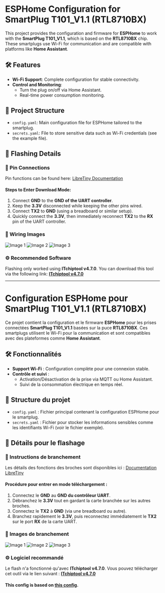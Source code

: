 # ESPHome Configuration for SmartPlug T101_V1.1 (RTL8710BX)

This project provides the configuration and firmware for **ESPHome** to work with the **SmartPlug T101_V1.1**, which is based on the **RTL8710BX** chip. These smartplugs use Wi-Fi for communication and are compatible with platforms like **Home Assistant**.

## 🛠 Features

- **Wi-Fi Support**: Complete configuration for stable connectivity.
- **Control and Monitoring**:
  - Turn the plug on/off via Home Assistant.
  - Real-time power consumption monitoring.

## 📂 Project Structure

- `config.yaml`: Main configuration file for ESPHome tailored to the smartplug.
- `secrets.yaml`: File to store sensitive data such as Wi-Fi credentials (see the example file).

## 🔧 Flashing Details

### 🔑 Pin Connections
Pin functions can be found here:
[LibreTiny Documentation](https://docs.libretiny.eu/boards/generic-rtl8710bx-4mb-980k/#pin-functions)

#### Steps to Enter Download Mode:
1. Connect **GND** to the **GND of the UART controller**.
2. Keep the **3.3V** disconnected while keeping the other pins wired.
3. Connect **TX2** to **GND** (using a breadboard or similar setup).
4. Quickly connect the **3.3V**, then immediately reconnect **TX2** to the **RX** pin of the UART controller.

### 📸 Wiring Images

![Image 1](https://github.com/Romain-GUILLEMOT/SmartPlug-T101_V1.1-RTL8710BX-ESPHOME/blob/main/images/1.png?raw=true "Image 1")
![Image 2](https://github.com/Romain-GUILLEMOT/SmartPlug-T101_V1.1-RTL8710BX-ESPHOME/blob/main/images/2.png?raw=true "Image 2")
![Image 3](https://github.com/Romain-GUILLEMOT/SmartPlug-T101_V1.1-RTL8710BX-ESPHOME/blob/main/images/3.png?raw=true "Image 3")

### ⚙️ Recommended Software
Flashing only worked using **ITchiptool v4.7.0**. You can download this tool via the following link:
**[ITchiptool v4.7.0](https://github.com/libretiny-eu/ltchiptool/releases/tag/v4.7.0)**

---


# Configuration ESPHome pour SmartPlug T101_V1.1 (RTL8710BX)

Ce projet contient la configuration et le firmware **ESPHome** pour les prises connectées **SmartPlug T101_V1.1** basées sur la puce **RTL8710BX**. Ces smartplugs utilisent le Wi-Fi pour la communication et sont compatibles avec des plateformes comme **Home Assistant**.

## 🛠 Fonctionnalités

- **Support Wi-Fi** : Configuration complète pour une connexion stable.
- **Contrôle et suivi** :
  - Activation/Désactivation de la prise via MQTT ou Home Assistant.
  - Suivi de la consommation électrique en temps réel.

## 📂 Structure du projet

- `config.yaml` : Fichier principal contenant la configuration ESPHome pour le smartplug.
- `secrets.yaml` : Fichier pour stocker les informations sensibles comme les identifiants Wi-Fi (voir le fichier exemple).

## 🔧 Détails pour le flashage

### 🔑 Instructions de branchement
Les détails des fonctions des broches sont disponibles ici :
[Documentation LibreTiny](https://docs.libretiny.eu/boards/generic-rtl8710bx-4mb-980k/#pin-functions)

#### Procédure pour entrer en mode téléchargement :
1. Connectez le **GND** au **GND du contrôleur UART**.
2. Débranchez le **3.3V** tout en gardant la carte branchée sur les autres broches.
3. Connectez le **TX2** à **GND** (via une breadboard ou autre).
4. Branchez rapidement le **3.3V**, puis reconnectez immédiatement le **TX2** sur le port **RX** de la carte UART.

### 📸 Images de branchement

![Image 1](https://github.com/Romain-GUILLEMOT/SmartPlug-T101_V1.1-RTL8710BX-ESPHOME/blob/main/images/1.png?raw=true "Image 1")
![Image 2](https://github.com/Romain-GUILLEMOT/SmartPlug-T101_V1.1-RTL8710BX-ESPHOME/blob/main/images/2.png?raw=true "Image 2")
![Image 3](https://github.com/Romain-GUILLEMOT/SmartPlug-T101_V1.1-RTL8710BX-ESPHOME/blob/main/images/3.png?raw=true "Image 3")


### ⚙️ Logiciel recommandé
Le flash n'a fonctionné qu'avec **ITchiptool v4.7.0**. Vous pouvez télécharger cet outil via le lien suivant :
**[ITchiptool v4.7.0](https://github.com/libretiny-eu/ltchiptool/releases/tag/v4.7.0)**
 

#### This config is based on [this config](https://devices.esphome.io/devices/Digitaling-20A-Power-Monitor-RTL8710BX-t102-v1.1).